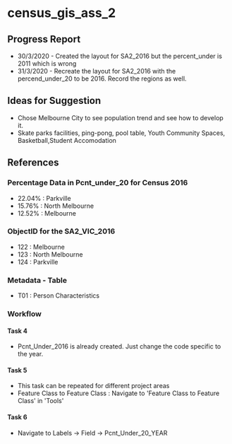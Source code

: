 # census_gis_ass_2

## Progress Report
- 30/3/2020 - Created the layout for SA2_2016 but the percent_under is 2011 which is wrong
- 31/3/2020 - Recreate the layout for SA2_2016 with the percend_under_20 to be 2016. Record the regions as well.

## Ideas for Suggestion
- Chose Melbourne City to see population trend and see how to develop it.
- Skate parks facilities, ping-pong, pool table, Youth Community Spaces, Basketball,Student Accomodation

## References

### Percentage Data in Pcnt_under_20 for Census 2016
- 22.04% : Parkville
- 15.76% : North Melbourne
- 12.52% : Melbourne

### ObjectID for the SA2_VIC_2016
- 122 : Melbourne
- 123 : North Melbourne
- 124 : Parkville

### Metadata - Table
- T01 : Person Characteristics

### Workflow

#### Task 4 
- Pcnt_Under_2016 is already created. Just change the code specific to the year.

#### Task 5
- This task can be repeated for different project areas
-  Feature Class to Feature Class : Navigate to 'Feature Class to Feature Class' in 'Tools'

#### Task 6
- Navigate to Labels -> Field -> Pcnt_Under_20_YEAR

